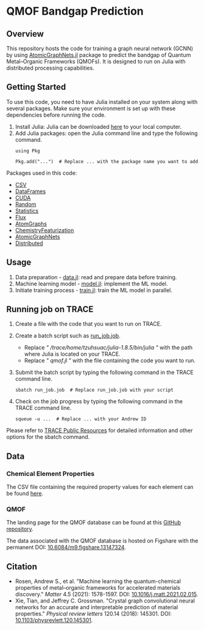 # QMOF Bandgap Prediction

## Overview
This repository hosts the code for training a graph neural network (GCNN) by using [AtomicGraphNets.jl](https://atomicgraphnets.chemellia.org/dev/) package to predict the bandgap of Quantum Metal–Organic Frameworks (QMOFs). It is designed to run on Julia with distributed processing capabilities.

## Getting Started
To use this code, you need to have Julia installed on your system along with several packages. Make sure your environment is set up with these dependencies before running the code.
1. Install Julia: Julia can be downloaded [here](https://julialang.org/downloads/) to your local computer.
2. Add Julia packages: open the Julia command line and type the following command.
   ```
   using Pkg
   ```
   ```
   Pkg.add("...")  # Replace ... with the package name you want to add
   ```
Packages used in this code:
- [CSV](https://csv.juliadata.org/stable/)
- [DataFrames](https://dataframes.juliadata.org/stable/)
- [CUDA](https://cuda.juliagpu.org/stable/)
- [Random](https://docs.julialang.org/en/v1/stdlib/Random/)
- [Statistics](https://docs.julialang.org/en/v1/stdlib/Statistics/)
- [Flux](https://fluxml.ai/Flux.jl/stable/)
- [AtomGraphs](https://github.com/Chemellia/AtomGraphs.jl)
- [ChemistryFeaturization](https://chemistryfeaturization.chemellia.org/dev/)
- [AtomicGraphNets](https://atomicgraphnets.chemellia.org/dev/)
- [Distributed](https://docs.julialang.org/en/v1/stdlib/Distributed/)

## Usage
1. Data preparation - [data.jl](https://github.com/ACME-group-CMU/AtomicGraphNets-QMOF/blob/main/data.jl): read and prepare data before training.
2. Machine learning model - [model.jl](https://github.com/ACME-group-CMU/AtomicGraphNets-QMOF/blob/main/model.jl): implement the ML model.
3. Initiate training process - [train.jl](https://github.com/ACME-group-CMU/AtomicGraphNets-QMOF/blob/main/train.jl): train the ML model in parallel.

## Running job on TRACE
1. Create a file with the code that you want to run on TRACE.
2. Create a batch script such as [run_job.job](https://github.com/ACME-group-CMU/AtomicGraphNets-QMOF/blob/main/run_job.job).
   
   - Replace *" /trace/home/tzuhsuac/julia-1.8.5/bin/julia "* with the path where Julia is located on your TRACE.
   - Replace *" qmof.jl "* with the file containing the code you want to run.
3. Submit the batch script by typing the following command in the TRACE command line.
   ```
   sbatch run_job.job  # Replace run_job.job with your script
   ```
4. Check on the job progress by typing the following command in the TRACE command line.
   ```
   squeue -u ...  # Replace ... with your Andrew ID
   ```
Please refer to [TRACE Public Resources](https://cmu-enterprise.atlassian.net/wiki/spaces/TPR/overview?homepageId=2301461445) for detailed information and other options for the sbatch command.

## Data
### Chemical Element Properties
The CSV file containing the required property values for each element can be found [here](https://github.com/ACME-group-CMU/AtomicGraphNets-QMOF/blob/main/dataset/property.xlsx).
### QMOF
The landing page for the QMOF database can be found at this [GitHub repository](https://github.com/arosen93/QMOF). 

The data associated with the QMOF database is hosted on Figshare with the permanent DOI: [10.6084/m9.figshare.13147324](https://figshare.com/articles/dataset/QMOF_Database/13147324).

## Citation
- Rosen, Andrew S., et al. "Machine learning the quantum-chemical properties of metal–organic frameworks for accelerated materials discovery." *Matter* 4.5 (2021): 1578-1597. DOI: [10.1016/j.matt.2021.02.015](https://www.sciencedirect.com/science/article/pii/S2590238521000709?via%3Dihub).
- Xie, Tian, and Jeffrey C. Grossman. "Crystal graph convolutional neural networks for an accurate and interpretable prediction of material properties." *Physical review letters* 120.14 (2018): 145301. DOI: [10.1103/physrevlett.120.145301](https://journals.aps.org/prl/abstract/10.1103/PhysRevLett.120.145301).

